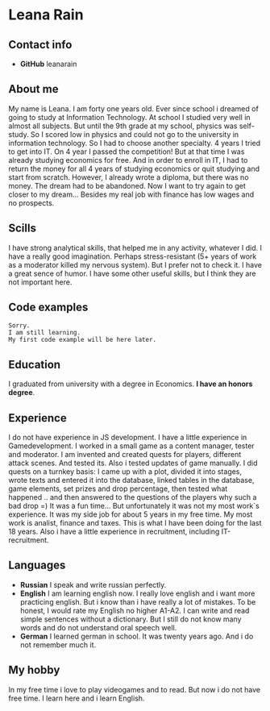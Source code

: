 # Leana Rain
## Contact info
*    **GitHub** leanarain
## About me
My name is Leana. I am forty one years old. 
Ever since school i dreamed of going to study at Information Technology. At school I studied very well in almost all subjects. But until the 9th grade at my school, physics was self-study. So I scored low in physics and could not go  to the university in information technology. So I had to choose another specialty. 4 years I tried to get into IT. On 4 year I passed the competition! But at that time I was already studying economics for free. And in order to enroll in IT, I had to return the money for all 4 years of studying economics or quit studying and start from scratch. However, I already wrote a diploma, but there was no money. The dream had to be abandoned. Now I want to try again to get closer to my dream...
Besides my real job with finance has low wages and no prospects.
## Scills
I have strong analytical skills, that helped me in any activity, whatever I did.
I have a really good imagination.
Perhaps stress-resistant (5+ years of work as a moderator killed my nervous system). But I prefer not to check it.
I have a great sence of humor.
I have some other useful skills, but I think they are not important here.
## Code examples
```
Sorry.
I am still learning.
My first code example will be here later.
```
## Education
I graduated from university with a degree in Economics. 
**I have an honors degree**.
## Experience
I do not have experience in JS development.
I have a little experience in Gamedevelopment. I worked in a small game as a content manager, tester and moderator. I am invented and created quests for players, different attack scenes. And tested its. Also i tested updates of game  manually. 
I did quests on a turnkey basis: I came up with a plot, divided it into stages, wrote texts and entered it into the database, linked tables in the database, game elements, set prizes and drop percentage, then tested what happened .. and then answered to the questions of the players why such a bad drop =) It was a fun time...
But unfortunately it was not my most work`s experience. It was my side job for about 5 years in my free time.
My most work is analist, finance and taxes. This is what I have been doing for the last 18 years.
Also i have a little experience in recruitment, including IT-recruitment.
## Languages
*    **Russian**
I speak and write russian perfectly.
*    **English**
I am learning english now. I really love english and i want more practicing english. 
But i know than i have really a lot of mistakes.
To be honest, I would rate my English no higher А1-А2. I can write and read simple sentences without a dictionary. But I still do not know many words and do not understand oral speech well.
*    **German**
I learned german in school. It was twenty years ago. And i do not remember much it.
## My hobby
In my free time i love to play videogames and to read. 
But now i do not have free time. I learn here and i learn English.

